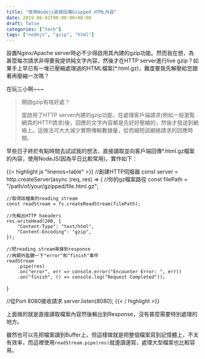```yaml
---
title: "使用Nodejs直接回傳Gzipped HTML內容"
date: 2019-06-01T00:00:00+08:00
draft: false
categories: ["tech"]
tags: ["nodejs", "gzip", "html"]
---
```


設置Nginx/Apache server時必不少得啟用其內建的gzip功能。然而我在想，為甚麼每次請求非得要我提供純文字內容，然後才在HTTP server進行live gzip？如果手上早已有一堆已壓縮處理過的HTML檔案(*.html.gz)，難度要我先解壓給您跟著再壓縮一次嗎？

<!--more-->

在玩三小啊~~~

> 開啟gzip有啥好處？
>
> 當啟用了HTTP server內建的gzip功能，在處理客戶端請求(例如一般瀏覧網頁的HTTP請求)後，回應的文字內容都是先好好壓縮的，然後才發送到網絡上。這做法可大大減少實際傳輸數據量，從而縮短該網絡請求的回應時間。

早些日子終於有點時間去試試我的想法，直接讀取並向客戶端回傳*.html.gz檔案的內容，使用NodeJS(因為平日比較常用)，實作如下：

{{< highlight js "linenos=table" >}}
//創建HTTP伺服器
const server = http.createServer(async (req, res) => {
    //你的gz檔案路徑
    const filePath = "/path/of/your/gzipped/file.html.gz";

    //取得該檔案的reading stream
    const readStream = fs.createReadStream(filePath);

    //先輸出HTTP haeaders
    res.writeHead(200, {
        "Content-Type": "text/html",
        "Content-Encoding": "gzip",
    });

    //把reading stream串接到response
    //再額外監聽一下"error"和"finish"事件
    readStream
        .pipe(res)
        .on("error", err => console.error("Encounter Error: ", err))
        .on("finish", () => console.log("Request Completed"));
}

//從Port 8080接收請求
server.listen(8080);
{{< / highlight >}}

上面做的就是直接讀取檔案內容然後輸出到Response，沒有甚麼需要特別處理的地方。

雖然也可以先把檔案讀到Buffer上，但這樣做就是把整個檔案寫到記憶體上，不太有效率，而這裡使用```readStream.pipe(res)```就邊讀邊寫，處理大型檔案也比較容易。
